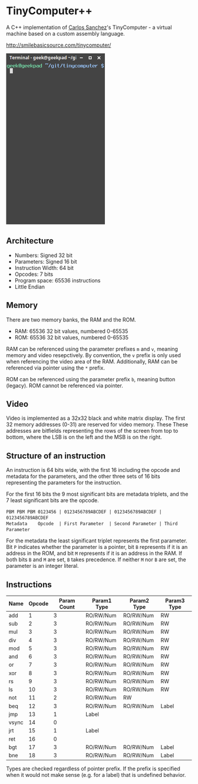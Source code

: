 # TinyComputer++
A C++ implementation of [Carlos Sanchez](https://github.com/randomouscrap98)'s
TinyComputer - a virtual machine based on a custom assembly language.

http://smilebasicsource.com/tinycomputer/

![In action](images/ncurses_example.gif)

Architecture
------------

* Numbers:           Signed 32 bit
* Parameters:        Signed 16 bit
* Instruction Width: 64 bit
* Opcodes:           7 bits
* Program space:     65536 instructions
* Little Endian

Memory
------

There are two memory banks, the RAM and the ROM.
* RAM: 65536 32 bit values, numbered 0-65535
* ROM: 65536 32 bit values, numbered 0-65535

RAM can be referenced using the parameter prefixes `m` and `v`, meaning
memory and video resepctively. By convention, the `v` prefix is only used when
referencing the video area of the RAM. Additionally, RAM can be referenced via
pointer using the `*` prefix.

ROM can be referenced using the parameter prefix `b`, meaning button (legacy).
ROM cannot be referenced via pointer.

Video
-----

Video is implemented as a 32x32 black and white matrix display.
The first 32 memory addresses (0-31) are reserved for video memory. These
These addresses are bitfields representing the rows of the screen from top to
bottom, where the LSB is on the left and the MSB is on the right.

Structure of an instruction
---------------------------

An instruction is 64 bits wide, with the first 16 including the opcode and
metadata for the parameters, and the other three sets of 16 bits representing
the parameters for the instruction.

For the first 16 bits the 9 most significant bits are metadata triplets, and
the 7 least significant bits are the opcode.

```
PBM PBM PBM 0123456 | 0123456789ABCDEF | 0123456789ABCDEF | 0123456789ABCDEF
Metadata    Opcode  | First Parameter  | Second Parameter | Third Parameter
```

For the metadata the least significant triplet represents the first parameter.
Bit `P` indicates whether the parameter is a pointer, bit `B` represents if it
is an address in the ROM, and bit `M` represents if it is an address in the
RAM. If both bits `B` and `M` are set, `B` takes precedence. If neither `M`
nor `B` are set, the parameter is an integer literal.

Instructions
------------

Name  | Opcode | Param Count | Param1 Type | Param2 Type | Param3 Type
----- | ------ | ----------- | ----------- | ----------- | -----------
add   | 1      | 3           | RO/RW/Num   | RO/RW/Num   | RW
sub   | 2      | 3           | RO/RW/Num   | RO/RW/Num   | RW
mul   | 3      | 3           | RO/RW/Num   | RO/RW/Num   | RW
div   | 4      | 3           | RO/RW/Num   | RO/RW/Num   | RW
mod   | 5      | 3           | RO/RW/Num   | RO/RW/Num   | RW
and   | 6      | 3           | RO/RW/Num   | RO/RW/Num   | RW
or    | 7      | 3           | RO/RW/Num   | RO/RW/Num   | RW
xor   | 8      | 3           | RO/RW/Num   | RO/RW/Num   | RW
rs    | 9      | 3           | RO/RW/Num   | RO/RW/Num   | RW
ls    | 10     | 3           | RO/RW/Num   | RO/RW/Num   | RW
not   | 11     | 2           | RO/RW/Num   | RW          |
beq   | 12     | 3           | RO/RW/Num   | RO/RW/Num   | Label
jmp   | 13     | 1           | Label       |             |
vsync | 14     | 0           |             |             |
jrt   | 15     | 1           | Label       |             |
ret   | 16     | 0           |             |             |
bgt   | 17     | 3           | RO/RW/Num   | RO/RW/Num   | Label
bne   | 18     | 3           | RO/RW/Num   | RO/RW/Num   | Label

Types are checked regardless of pointer prefix. If the prefix is specified
when it would not make sense (e.g. for a label) that is undefined behavior.
